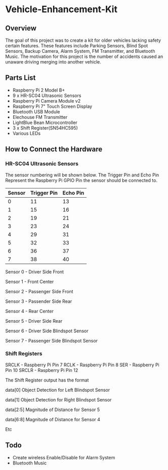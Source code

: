 # Vehicle-Enhancement-Kit
## Overview
The goal of this project was to create a kit for older vehicles lacking safety certain features. These features include Parking Sensors, Blind Spot Sensors, Backup Camera, Alarm System, FM Transmitter, and Bluetooth Music. The motivation for this project is the number of accidents caused an unaware driving merging into another vehicle.
## Parts List
- Raspberry Pi 2 Model B+
- 9 x HR-SC04 Ultrasonic Sensors
- Raspberry Pi Camera Module v2
- Raspberry Pi 7" Touch Screen Display
- Bluetooth USB Module
- Elechouse FM Transmitter
- LightBlue Bean Microcontroller
- 3 x Shift Register(SN54HC595) 
- Various LEDs

## How to Connect the Hardware
### HR-SC04 Ultrasonic Sensors
The sensor numbering will be shown below. The Trigger Pin and Echo Pin Represent the Raspberry Pi GPIO Pin the sensor should be connected to.

| Sensor | Trigger Pin | Echo Pin |
| ------ | ----------- | -------- |
| 0 | 11 | 13 |
| 1 | 15 | 16 |
| 2 | 19 | 21 |
| 3 | 23 | 24 |
| 4 | 29 | 31 |
| 5 | 32 | 33 |
| 6 | 36 | 37 |
| 7 | 38 | 40 |

Sensor 0 - Driver Side Front

Sensor 1 - Front Center

Sensor 2 - Passenger Side Front

Sensor 3 - Passender Side Rear

Sensor 4 - Rear Center

Sensor 5 - Driver Side Rear

Sensor 6 - Driver Side Blindspot Sensor

Sensor 7 - Passenger Side Blindspot Sensor

### Shift Registers
SRCLK - Raspberry Pi Pin 7
RCLK - Raspberry Pi Pin 8
SER - Raspberry Pi Pin 10
SRCLR - Raspberry Pi Pin 12

The Shift Register output has the format

data[0] Object Detection for Left Blindspot Sensor

data[1] Object Detection for Right Blindspot Sensor

data[2:5] Magnitude of Distance for Sensor 5

data[6:8] Magnitude of Distance for Sensor 4

Etc


## Todo
- Create wireless Enable/Disable for Alarm System
- Bluetooth Music
